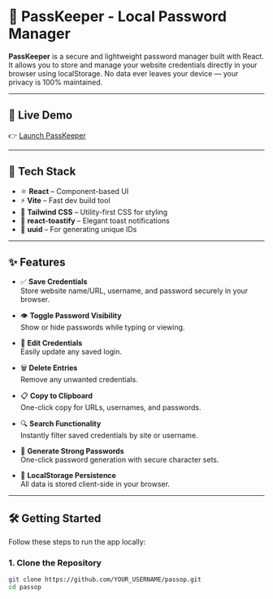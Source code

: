 # 🔐 PassKeeper - Local Password Manager

**PassKeeper** is a secure and lightweight password manager built with React. It allows you to store and manage your website credentials directly in your browser using localStorage. No data ever leaves your device — your privacy is 100% maintained.

---

## 🚀 Live Demo

👉 [Launch PassKeeper](https://ayush-localpassmanager.netlify.app/)

---

## 🧰 Tech Stack

- ⚛️ **React** – Component-based UI
- ⚡ **Vite** – Fast dev build tool
- 🎨 **Tailwind CSS** – Utility-first CSS for styling
- 🔔 **react-toastify** – Elegant toast notifications
- 🔑 **uuid** – For generating unique IDs

---

## ✨ Features

- ✅ **Save Credentials**  
  Store website name/URL, username, and password securely in your browser.

- 👁️ **Toggle Password Visibility**  
  Show or hide passwords while typing or viewing.

- 🔁 **Edit Credentials**  
  Easily update any saved login.

- 🗑️ **Delete Entries**  
  Remove any unwanted credentials.

- 📋 **Copy to Clipboard**  
  One-click copy for URLs, usernames, and passwords.

- 🔍 **Search Functionality**  
  Instantly filter saved credentials by site or username.

- 🔐 **Generate Strong Passwords**  
  One-click password generation with secure character sets.

- 💾 **LocalStorage Persistence**  
  All data is stored client-side in your browser.

---


## 🛠️ Getting Started

Follow these steps to run the app locally:

### 1. Clone the Repository

```bash
git clone https://github.com/YOUR_USERNAME/passop.git
cd passop

